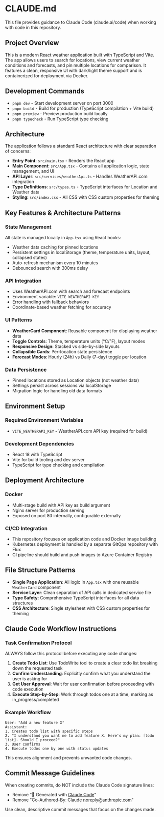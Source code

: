 # CLAUDE.md

This file provides guidance to Claude Code (claude.ai/code) when working with code in this repository.

## Project Overview

This is a modern React weather application built with TypeScript and Vite. The app allows users to search for locations, view current weather conditions and forecasts, and pin multiple locations for comparison. It features a clean, responsive UI with dark/light theme support and is containerized for deployment via Docker.

## Development Commands

- `pnpm dev` - Start development server on port 3000
- `pnpm build` - Build for production (TypeScript compilation + Vite build)
- `pnpm preview` - Preview production build locally
- `pnpm typecheck` - Run TypeScript type checking

## Architecture

The application follows a standard React architecture with clear separation of concerns:

- **Entry Point**: `src/main.tsx` - Renders the React app
- **Main Component**: `src/App.tsx` - Contains all application logic, state management, and UI
- **API Layer**: `src/services/weatherApi.ts` - Handles WeatherAPI.com integration
- **Type Definitions**: `src/types.ts` - TypeScript interfaces for Location and Weather data
- **Styling**: `src/index.css` - All CSS with CSS custom properties for theming

## Key Features & Architecture Patterns

### State Management
All state is managed locally in `App.tsx` using React hooks:
- Weather data caching for pinned locations
- Persistent settings in localStorage (theme, temperature units, layout, collapsed states)
- Auto-refresh mechanism every 10 minutes
- Debounced search with 300ms delay

### API Integration
- Uses WeatherAPI.com with search and forecast endpoints
- Environment variable: `VITE_WEATHERAPI_KEY`
- Error handling with fallback behaviors
- Coordinate-based weather fetching for accuracy

### UI Patterns
- **WeatherCard Component**: Reusable component for displaying weather data
- **Toggle Controls**: Theme, temperature units (°C/°F), layout modes
- **Responsive Design**: Stacked vs side-by-side layouts
- **Collapsible Cards**: Per-location state persistence
- **Forecast Modes**: Hourly (24h) vs Daily (7-day) toggle per location

### Data Persistence
- Pinned locations stored as Location objects (not weather data)
- Settings persist across sessions via localStorage
- Migration logic for handling old data formats

## Environment Setup

### Required Environment Variables
- `VITE_WEATHERAPI_KEY` - WeatherAPI.com API key (required for build)

### Development Dependencies
- React 18 with TypeScript
- Vite for build tooling and dev server
- TypeScript for type checking and compilation

## Deployment Architecture

### Docker
- Multi-stage build with API key as build argument
- Nginx server for production serving
- Exposed on port 80 internally, configurable externally

### CI/CD Integration
- This repository focuses on application code and Docker image building
- Kubernetes deployment is handled by a separate GitOps repository with Flux
- CI pipeline should build and push images to Azure Container Registry

## File Structure Patterns

- **Single Page Application**: All logic in `App.tsx` with one reusable `WeatherCard` component
- **Service Layer**: Clean separation of API calls in dedicated service file
- **Type Safety**: Comprehensive TypeScript interfaces for all data structures
- **CSS Architecture**: Single stylesheet with CSS custom properties for theming

## Claude Code Workflow Instructions

### Task Confirmation Protocol
ALWAYS follow this protocol before executing any code changes:

1. **Create Todo List**: Use TodoWrite tool to create a clear todo list breaking down the requested task
2. **Confirm Understanding**: Explicitly confirm what you understand the user is asking for
3. **Get User Approval**: Wait for user confirmation before proceeding with code execution
4. **Execute Step-by-Step**: Work through todos one at a time, marking as in_progress/completed

### Example Workflow
```
User: "Add a new feature X"
Assistant: 
1. Creates todo list with specific steps
2. "I understand you want me to add feature X. Here's my plan: [todo list]. Should I proceed?"
3. User confirms
4. Execute todos one by one with status updates
```

This ensures alignment and prevents unwanted code changes.

## Commit Message Guidelines

When creating commits, do NOT include the Claude Code signature lines:
- Remove "🤖 Generated with [Claude Code](https://claude.ai/code)"
- Remove "Co-Authored-By: Claude <noreply@anthropic.com>"

Use clean, descriptive commit messages that focus on the changes made.